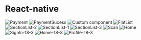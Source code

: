 # React-native
![Payment](https://github.com/user-attachments/assets/69fcc313-27d0-4dc7-9f28-2fe9c9f1d998)
![PaymentSucess](https://github.com/user-attachments/assets/f0298035-20bb-4592-97d1-4e2f28cc7830)
<img src="D:\React-native\images\exercise.jpg" alt="Custom component" />
<img src="D:\React-native\images\exercise2.jpg" alt="FlatList" />
![SectionList-2](https://github.com/user-attachments/assets/5955b6bf-2243-40e7-a1bc-2c01df0d0d0a)
![SectionList-1](https://github.com/user-attachments/assets/cd302a44-fcc5-48a1-94ce-4b4429d2db86)
![SectionList-3](https://github.com/user-attachments/assets/6b77d3be-11f9-4289-b0ea-365eea086528)
![Scan](https://github.com/user-attachments/assets/06084ae4-ec29-4d52-b63c-4ffdc40c1b65)
![Home](https://github.com/user-attachments/assets/148ba28c-b7a0-466c-b3ef-9f051dbbb9e7)
![SignIn-18-3](https://github.com/user-attachments/assets/d6d100b5-d3ec-4ac3-a423-1b20bd29d388)
![Home-18-3](https://github.com/user-attachments/assets/9ae32b5d-f591-47fd-b5fb-f2506ee69eb7)
![Profile-18-3](https://github.com/user-attachments/assets/52582656-c2c7-440e-a017-4ba7203459f8)
